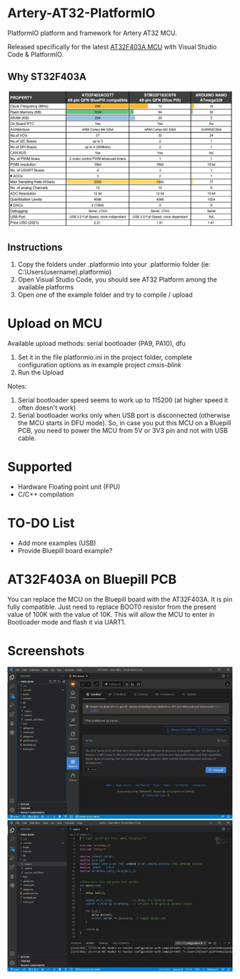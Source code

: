 # Artery-AT32-PlatformIO
 PlatformIO platform and framework for Artery AT32 MCU.

Released specifically for the latest [AT32F403A MCU](https://www.arterychip.com/en/product/AT32F403A.jsp) with Visual Studio Code & PlatformIO.

## Why ST32F403A
![MCU Comparison](Docs/MCU_Comparison.jpg "MCU Comparison")

## Instructions
1) Copy the folders under .platformio into your .platformio folder (ie: C:\Users\(username)\.platformio)
2) Open Visual Studio Code, you should see AT32 Platform among the available platforms
3) Open one of the example folder and try to compile / upload

# Upload on MCU
Available upload methods: serial bootloader (PA9, PA10), dfu
1) Set it in the file platformio.ini in the project folder, complete configuration options as in example project *cmsis-blink*
2) Run the Upload

Notes: 
1) Serial bootloader speed seems to work up to 115200 (at higher speed it often doesn't work)
2) Serial bootloader works only when USB port is disconnected (otherwise the MCU starts in DFU mode). So, in case you put this MCU on a Bluepill PCB, you need to power the MCU from 5V or 3V3 pin and not with USB cable.

# Supported
- Hardware Floating point unit (FPU)
- C/C++ compilation

# TO-DO List
- Add more examples (USB)
- Provide Bluepill board example?

# AT32F403A on Bluepill PCB
You can replace the MCU on the Bluepill board with the AT32F403A. It is pin fully compatible.
Just need to replace BOOT0 resistor from the present value of 100K with the value of 10K. This will allow the MCU to enter in Bootloader mode and flash it via UART1.

# Screenshots
![VSCode Platform](Docs/VSCode_PlatformIO_2.jpg "VSCode Platform")
![VSCode Platform](Docs/VSCode_PlatformIO_1.jpg "VSCode Platform")